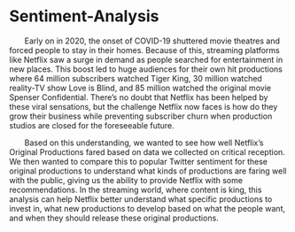 # Sentiment-Analysis
&nbsp;&nbsp;&nbsp;&nbsp;&nbsp;&nbsp; Early on in 2020, the onset of COVID-19 shuttered movie theatres and forced people to stay in their homes. Because of this, streaming platforms like Netflix saw a surge in demand as people searched for entertainment in new places. This boost led to huge audiences for their own hit productions where 64 million subscribers watched Tiger King, 30 million watched reality-TV show Love is Blind, and 85 million watched the original movie Spenser Confidential. There’s no doubt that Netflix has been helped by these viral sensations, but the challenge Netflix now faces is how do they grow their business while preventing subscriber churn when production studios are closed for the foreseeable future.

&nbsp;&nbsp;&nbsp;&nbsp;&nbsp;&nbsp; Based on this understanding, we wanted to see how well Netflix’s Original Productions fared based on data we collected on critical reception. We then wanted to compare this to popular Twitter sentiment for these original productions to understand what kinds of productions are faring well with the public, giving us the ability to provide Netflix with some recommendations. In the streaming world, where content is king, this analysis can help Netflix better understand what specific productions to invest in, what new productions to develop based on what the people want, and when they should release these original productions. 
